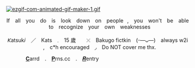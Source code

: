 
  <p align="center">
</p>

[![ezgif-com-animated-gif-maker-1.gif](https://i.postimg.cc/QdpS8bz4/ezgif-com-animated-gif-maker-1.gif)](https://postimg.cc/87zLwhNM)

<p align="center">
If ⠀all ⠀you ⠀do ⠀is ⠀look ⠀down ⠀on ⠀people⠀,⠀ you ⠀won't ⠀be ⠀able⠀ to⠀ recognize⠀ your⠀ own⠀ weaknesses
<p align="center">  
𝘒atsuk𝘪⠀ ／ ⠀Kats  ⠀𓈒⠀  15 歲⠀  　𓏴⠀  Bakugo fictkin⠀  (ᵕ—ᴗ—)⠀  always w2i⠀  ,⠀  c*h encouraged⠀  ◞⠀  Do NOT cover me thx. 
  
<p align="center">
  
 ⠀⠀    ⠀ ⠀    [𝐂](https://kiriyaoi.carrd.co)arrd⠀  .⠀  [𝐏](https://pronouns.cc/)rns.cc⠀  .⠀  [𝑹](https://rentry.co/katsvkis)entry
